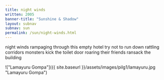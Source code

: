 ```yaml
---
title: night winds
written: 2005
banner-title: "Sunshine & Shadow" 
layout: subnav
subnav: sun
permalink: /sun/night-winds.html
---
```


<div class="poem">
night winds  
rampaging through  
this empty hotel  
try not to run  
down rattling corridors  
monsters  
kick the toilet door  
roaring  
their friends  
ransack the building  
</div>

!["Lamayuru Gompa"]({{ site.baseurl }}/assets/images/pilg1/lamayuru.jpg "Lamayuru Gompa")
